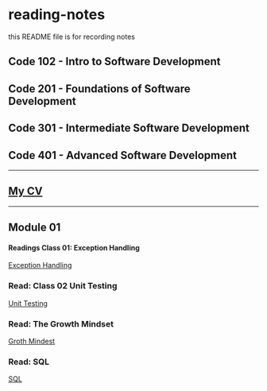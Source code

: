 # reading-notes

this README file is for recording notes

## Code 102 - Intro to Software Development
## Code 201 - Foundations of Software Development
## Code 301 - Intermediate Software Development
## Code 401 - Advanced Software Development

---
## [My CV](https://docs.google.com/document/d/1YhjfMGnlC_Js4Hqk5GLKF-E8QXAfzBa3-fWQ_A6r24M/edit?usp=sharing)

---
## Module 01
#### Readings Class 01: Exception Handling
 [Exception Handling](ExceptionHandling.md)
### Read: Class 02 Unit Testing

[Unit Testing](UnitTesting.md)

### Read: The Growth Mindset

[Groth Mindest](GrothMindest.md)


### Read: SQL

[SQL](sql.md)




